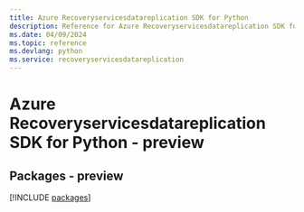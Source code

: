 ```yaml
---
title: Azure Recoveryservicesdatareplication SDK for Python
description: Reference for Azure Recoveryservicesdatareplication SDK for Python
ms.date: 04/09/2024
ms.topic: reference
ms.devlang: python
ms.service: recoveryservicesdatareplication
---
```

# Azure Recoveryservicesdatareplication SDK for Python - preview
## Packages - preview
[!INCLUDE [packages](recoveryservicesdatareplication-index.md)]